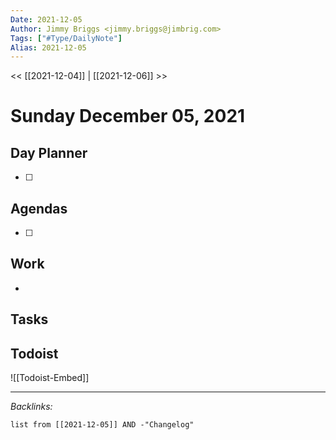 ```yaml
---
Date: 2021-12-05
Author: Jimmy Briggs <jimmy.briggs@jimbrig.com>
Tags: ["#Type/DailyNote"]
Alias: 2021-12-05
---
```


<< [[2021-12-04]] | [[2021-12-06]] >>

# Sunday December 05, 2021

## Day Planner

- [ ] 

## Agendas

- [ ] 

## Work

- 

## Tasks

## Todoist

![[Todoist-Embed]]

***

*Backlinks:*

```dataview
list from [[2021-12-05]] AND -"Changelog"
```